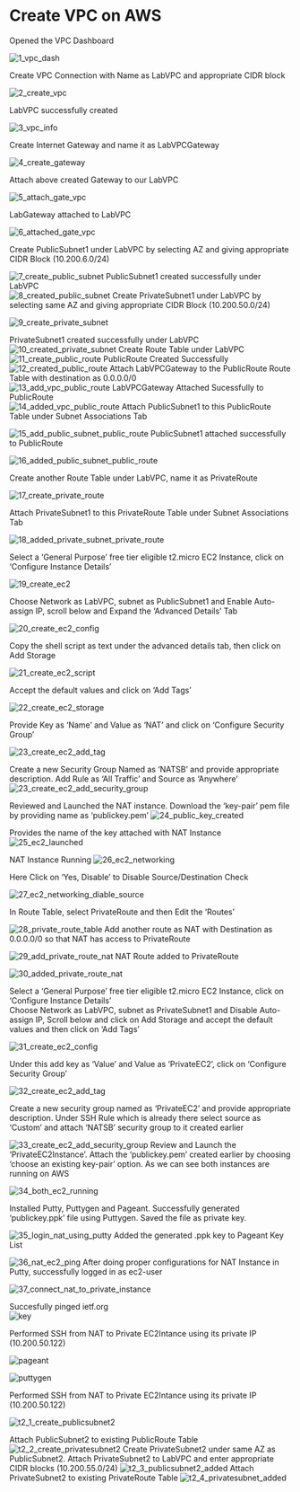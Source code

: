 
# Create VPC on AWS

Opened the VPC Dashboard

![1_vpc_dash](https://user-images.githubusercontent.com/32446623/33646154-5fbb82e6-da1c-11e7-897b-754d27f7520c.JPG)

Create VPC Connection with Name as LabVPC and appropriate CIDR block 

![2_create_vpc](https://user-images.githubusercontent.com/32446623/33646165-689e1400-da1c-11e7-9807-bfafe817bb97.JPG)

LabVPC successfully created

![3_vpc_info](https://user-images.githubusercontent.com/32446623/33646166-68a72306-da1c-11e7-97e7-6e4a38697509.JPG)

Create Internet Gateway and name it as LabVPCGateway

![4_create_gateway](https://user-images.githubusercontent.com/32446623/33646167-68afb854-da1c-11e7-8911-ee0698f20ed7.JPG)

Attach above created Gateway to our LabVPC

![5_attach_gate_vpc](https://user-images.githubusercontent.com/32446623/33646159-682de036-da1c-11e7-8d44-fa3394072752.JPG)

LabGateway attached to LabVPC

![6_attached_gate_vpc](https://user-images.githubusercontent.com/32446623/33646160-6837812c-da1c-11e7-8797-95a08348499f.JPG)

Create PublicSubnet1 under LabVPC by selecting AZ and giving appropriate CIDR Block (10.200.6.0/24)	 

![7_create_public_subnet](https://user-images.githubusercontent.com/32446623/33646161-68402aac-da1c-11e7-9d2b-1872011187e3.JPG)
PublicSubnet1 created successfully under LabVPC	 
![8_created_public_subnet](https://user-images.githubusercontent.com/32446623/33646162-6848e6b0-da1c-11e7-867f-a8ab8a852a08.JPG)
Create PrivateSubnet1 under LabVPC by selecting same AZ and giving appropriate CIDR Block (10.200.50.0/24)	 

![9_create_private_subnet](https://user-images.githubusercontent.com/32446623/33646163-688cd1b8-da1c-11e7-9459-c5e3cdeac870.JPG)

PrivateSubnet1 created successfully under LabVPC	 
![10_created_private_subnet](https://user-images.githubusercontent.com/32446623/33646164-6895428a-da1c-11e7-8c73-59af73ead753.JPG)
Create Route Table under LabVPC	 
![11_create_public_route](https://user-images.githubusercontent.com/32446623/33646198-81aa3208-da1c-11e7-8022-8f0bc15e7b35.JPG)
PublicRoute Created Successfully	 
![12_created_public_route](https://user-images.githubusercontent.com/32446623/33646199-81b57a6e-da1c-11e7-9721-16bf1d663294.JPG)
Attach LabVPCGateway to the PublicRoute Route Table with destination as 0.0.0.0/0 	 
![13_add_vpc_public_route](https://user-images.githubusercontent.com/32446623/33646200-81bfa502-da1c-11e7-8c38-88acf32c984a.jpg)
LabVPCGateway Attached Sucessfully to PublicRoute 	 
![14_added_vpc_public_route](https://user-images.githubusercontent.com/32446623/33646201-81c8581e-da1c-11e7-9ad2-de78a8a2e64d.JPG)
Attach PublicSubnet1 to this PublicRoute Table under Subnet Associations Tab	 

![15_add_public_subnet_public_route](https://user-images.githubusercontent.com/32446623/33646202-81d1d380-da1c-11e7-83fb-727f4dc68942.JPG)
PublicSubnet1 attached successfully to PublicRoute	 


![16_added_public_subnet_public_route](https://user-images.githubusercontent.com/32446623/33646203-81db16fc-da1c-11e7-940f-4a6ec50647d7.JPG)

Create another Route Table under LabVPC, name it as PrivateRoute	 

![17_create_private_route](https://user-images.githubusercontent.com/32446623/33646204-81e416c6-da1c-11e7-9673-ea442c17e563.JPG)

Attach PrivateSubnet1 to this PrivateRoute Table under Subnet Associations Tab	 


![18_added_private_subnet_private_route](https://user-images.githubusercontent.com/32446623/33646205-81ecd8c4-da1c-11e7-89ea-00d20056f1f5.JPG)

Select a ‘General Purpose’ free tier eligible t2.micro EC2 Instance, click on ‘Configure Instance Details’

![19_create_ec2](https://user-images.githubusercontent.com/32446623/33646206-81f75efc-da1c-11e7-98f7-2562b75d532a.JPG)

Choose Network as LabVPC, subnet as PublicSubnet1 and Enable Auto-assign IP, scroll below and Expand the ‘Advanced Details’ Tab

![20_create_ec2_config](https://user-images.githubusercontent.com/32446623/33646207-8251fa1a-da1c-11e7-8db8-9aa6bf86aab1.JPG)

Copy the shell script as text under the advanced details tab, then click on Add Storage

![21_create_ec2_script](https://user-images.githubusercontent.com/32446623/33646208-825a7492-da1c-11e7-85e7-e8fdb9e7e50c.JPG)

Accept the default values and click on ‘Add Tags’

![22_create_ec2_storage](https://user-images.githubusercontent.com/32446623/33646209-8262ad9c-da1c-11e7-84f8-f752b0bafa27.JPG)

Provide Key as ‘Name’ and Value as ‘NAT’ and click on ‘Configure Security Group’

![23_create_ec2_add_tag](https://user-images.githubusercontent.com/32446623/33646211-8275ace4-da1c-11e7-9666-e365581becc0.JPG)


Create a new Security Group Named as ‘NATSB’ and provide appropriate description. Add Rule as ‘All Traffic’ and Source as ‘Anywhere’
![23_create_ec2_add_security_group](https://user-images.githubusercontent.com/32446623/33646210-826b4cc2-da1c-11e7-99e3-664b4fc95e8d.JPG)

Reviewed and Launched the NAT instance. Download the ‘key-pair’ pem file by providing name as ‘publickey.pem’
![24_public_key_created](https://user-images.githubusercontent.com/32446623/33646212-829d6b76-da1c-11e7-9845-928257a0ccfc.JPG)

Provides the name of the key attached with NAT Instance
![25_ec2_launched](https://user-images.githubusercontent.com/32446623/33646213-82a709c4-da1c-11e7-80ff-9cec57180b1a.JPG)

NAT Instance Running
![26_ec2_networking](https://user-images.githubusercontent.com/32446623/33646214-82b2dec0-da1c-11e7-869a-3907c6ee7696.jpg)

Here Click on ‘Yes, Disable’ to Disable Source/Destination Check

![27_ec2_networking_diable_source](https://user-images.githubusercontent.com/32446623/33646215-82bb94de-da1c-11e7-8a43-be0e9034053a.JPG)

In Route Table, select PrivateRoute and then Edit the ‘Routes’

![28_private_route_table](https://user-images.githubusercontent.com/32446623/33646216-82c52710-da1c-11e7-9997-6bf4d26a1182.JPG)
Add another route as NAT with Destination as 0.0.0.0/0 so that NAT has access to PrivateRoute	 

![29_add_private_route_nat](https://user-images.githubusercontent.com/32446623/33646217-82cd190c-da1c-11e7-8b43-cd5af3375d5b.jpg)
NAT Route added to PrivateRoute

![30_added_private_route_nat](https://user-images.githubusercontent.com/32446623/33646218-82d5d2ea-da1c-11e7-9ed4-587caa4db7c7.JPG)

Select a ‘General Purpose’ free tier eligible t2.micro EC2 Instance, click on ‘Configure Instance Details’	
Choose Network as LabVPC, subnet as PrivateSubnet1 and Disable Auto-assign IP, Scroll below and click on Add Storage and accept the default values and then click on ‘Add Tags’	 

![31_create_ec2_config](https://user-images.githubusercontent.com/32446623/33646219-82de7120-da1c-11e7-9956-7cc5e4a8ad84.JPG)

Under this add key as ‘Value’ and Value as ‘PrivateEC2’, click on ‘Configure Security Group’

![32_create_ec2_add_tag](https://user-images.githubusercontent.com/32446623/33646220-82e7a416-da1c-11e7-874f-324d1f386910.JPG)

Create a new security group named as ‘PrivateEC2’ and provide appropriate description. Under SSH Rule which is already there select source as ‘Custom’ and attach ‘NATSB’ security group to it created earlier

![33_create_ec2_add_security_group](https://user-images.githubusercontent.com/32446623/33646221-82f2184c-da1c-11e7-8c0b-d6afc0de5400.JPG)
Review and Launch the ‘PrivateEC2Instance’. Attach the ‘publickey.pem’ created earlier by choosing ‘choose an existing key-pair’ option. As we can see both instances are running on AWS	 


![34_both_ec2_running](https://user-images.githubusercontent.com/32446623/33646222-82fcad66-da1c-11e7-94ec-aebba84a466f.jpg)

Installed Putty, Puttygen and Pageant. Successfully generated ‘publickey.ppk’ file using Puttygen. Saved the file as private key.	 

![35_login_nat_using_putty](https://user-images.githubusercontent.com/32446623/33646223-8306021c-da1c-11e7-9d40-2eb33a47ee89.jpg)
Added the generated .ppk key to Pageant Key List	 

![36_nat_ec2_ping](https://user-images.githubusercontent.com/32446623/33646224-83115aea-da1c-11e7-83f0-c80f2d424c84.jpg)
After doing proper configurations for NAT Instance in Putty, successfully logged in as ec2-user	 

![37_connect_nat_to_private_instance](https://user-images.githubusercontent.com/32446623/33646225-831a71ca-da1c-11e7-81b3-382e110c00f0.JPG)

Succesfully pinged ietf.org	 
![key](https://user-images.githubusercontent.com/32446623/33646226-8323574a-da1c-11e7-88b0-0211b5416c22.JPG)

Performed SSH from NAT to Private EC2Intance using its private IP (10.200.50.122)

![pageant](https://user-images.githubusercontent.com/32446623/33646227-835af7e0-da1c-11e7-83f2-b13b70effce6.JPG)


![puttygen](https://user-images.githubusercontent.com/32446623/33646228-83640d3a-da1c-11e7-8b3b-3f72d95e14d9.JPG)

Performed SSH from NAT to Private EC2Intance using its private IP (10.200.50.122)

![t2_1_create_publicsubnet2](https://user-images.githubusercontent.com/32446623/33646229-836df700-da1c-11e7-927a-810747fe6385.jpg)

Attach PublicSubnet2 to existing PublicRoute Table
![t2_2_create_privatesubnet2](https://user-images.githubusercontent.com/32446623/33646230-839b7d88-da1c-11e7-90a0-bb6a0b3ea76e.jpg)
Create PrivateSubnet2 under same AZ as PublicSubnet2. Attach PrivateSubnet2 to LabVPC and enter appropriate CIDR blocks (10.200.55.0/24)
![t2_3_publicsubnet2_added](https://user-images.githubusercontent.com/32446623/33646231-83a4ff3e-da1c-11e7-820d-ef68d0589ebf.jpg)
Attach PrivateSubnet2 to existing PrivateRoute Table
![t2_4_privatesubnet_added](https://user-images.githubusercontent.com/32446623/33646232-83ae3b94-da1c-11e7-99e8-12f6a2cfe8c7.jpg)




